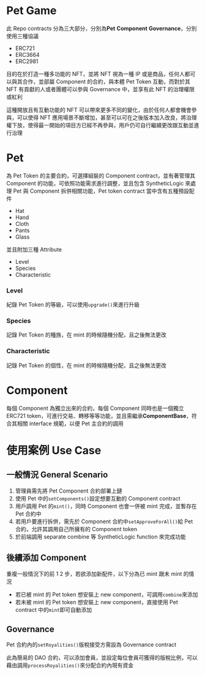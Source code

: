 # Pet Game

此 Repo contracts 分為三大部分，分別為**Pet** **Component** **Governance**，分別使用三種協議

- ERC721
- ERC3664
- ERC2981

目的在於打造一種多功能的 NFT，並將 NFT 視為一種 IP 或是商品，任何人都可以與其合作，並部屬 Component 的合約，與本體 Pet Token 互動，而對於其 NFT 有貢獻的人或者團體可以參與 Governance 中，並享有此 NFT 的治理權限或紅利

這種開放且有互動功能的 NFT 可以帶來更多不同的變化，由於任何人都會機會參與，可以使得 NFT 應用場景不斷增加，甚至可以可在之後版本加入改良，將治理權下放，使得最一開始的項目方已經不再參與，用戶仍可自行繼續更改跟互動並進行治理

# Pet

為 Pet Token 的主要合約，可選擇組裝的 Component contract，並有著管理其 Component 的功能，可依照功能需求進行調整，並且包含 SyntheticLogic 來處理 Pet 與 Component 拆併相關功能，Pet token contract 當中含有五種預設配件

- Hat
- Hand
- Cloth
- Pants
- Glass

並且附加三種 Attribute

- Level
- Species
- Characteristic

### Level

紀錄 Pet Token 的等級，可以使用`upgrade()`來進行升級

### Species

記錄 Pet Token 的種族，在 mint 的時候隨機分配，且之後無法更改

### Characteristic

記錄 Pet Token 的個性，在 mint 的時候隨機分配，且之後無法更改

# Component

每個 Component 為獨立出來的合約，每個 Component 同時也是一個獨立 ERC721 token，可進行交易、轉移等等功能，並且需繼承**ComponentBase**，符合其相關 interface 規範，以便 Pet 主合約的調用

# 使用案例 Use Case

## 一般情況 General Scenario

1. 管理員需先將 Pet Component 合約部署上鏈
2. 使用 Pet 中的`setComponents()`設定想要互動的 Component contract
3. 用戶調用 Pet 的`mint()`，同時 Component 也會一併被 mint 完成，並暫存在 Pet 合約中
4. 若用戶要進行拆併，需先於 Component 合約中`setApproveForAll()`給 Pet 合約，允許其調用自己所擁有的 Component token
5. 於前端調用 separate combine 等 SyntheticLogic function 來完成功能

## 後續添加 Component

重複一般情況下的前 1 2 步，若欲添加新配件，以下分為已 mint 跟未 mint 的情況

- 若已被 mint 的 Pet token 想安裝上 new component，可調用`combine`來添加
- 若未被 mint 的 Pet token 想安裝上 new component，直接使用 Pet contract 中的`mint`即可自動添加

## Governance

Pet 合約內的`setRoyalities()`版稅接受方需設為 Governance contract

此為簡易的 DAO 合約，可以添加會員，並設定每位會員可獲得的版稅比例，可以藉由調用`processRoyalities()`來分配合約內現有資金
